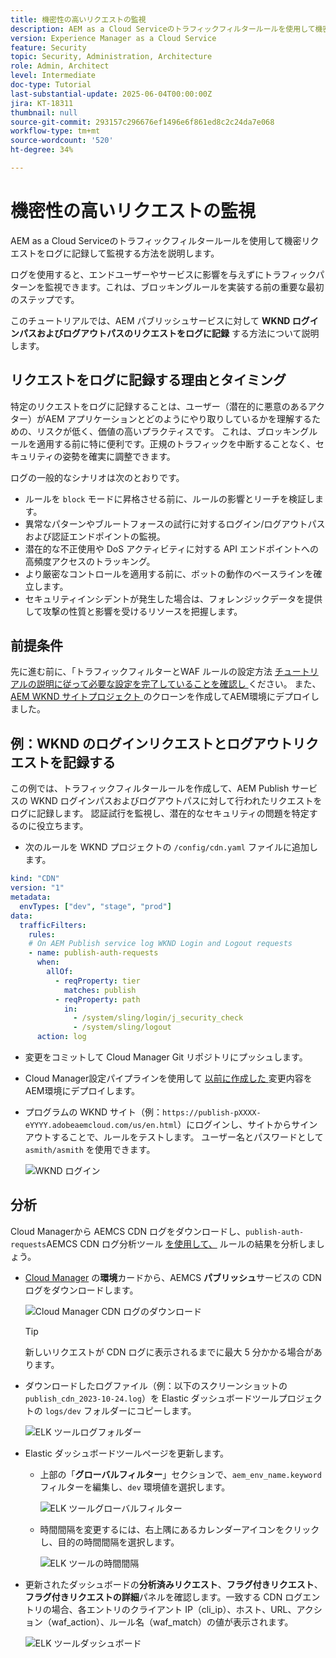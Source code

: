 ```yaml
---
title: 機密性の高いリクエストの監視
description: AEM as a Cloud Serviceのトラフィックフィルタールールを使用して機密リクエストをログに記録して監視する方法を説明します。
version: Experience Manager as a Cloud Service
feature: Security
topic: Security, Administration, Architecture
role: Admin, Architect
level: Intermediate
doc-type: Tutorial
last-substantial-update: 2025-06-04T00:00:00Z
jira: KT-18311
thumbnail: null
source-git-commit: 293157c296676ef1496e6f861ed8c2c24da7e068
workflow-type: tm+mt
source-wordcount: '520'
ht-degree: 34%

---
```


# 機密性の高いリクエストの監視

AEM as a Cloud Serviceのトラフィックフィルタールールを使用して機密リクエストをログに記録して監視する方法を説明します。

ログを使用すると、エンドユーザーやサービスに影響を与えずにトラフィックパターンを監視できます。これは、ブロッキングルールを実装する前の重要な最初のステップです。

このチュートリアルでは、AEM パブリッシュサービスに対して **WKND ログインパスおよびログアウトパスのリクエストをログに記録** する方法について説明します。

## リクエストをログに記録する理由とタイミング

特定のリクエストをログに記録することは、ユーザー（潜在的に悪意のあるアクター）がAEM アプリケーションとどのようにやり取りしているかを理解するための、リスクが低く、価値の高いプラクティスです。 これは、ブロッキングルールを適用する前に特に便利です。正規のトラフィックを中断することなく、セキュリティの姿勢を確実に調整できます。

ログの一般的なシナリオは次のとおりです。

- ルールを `block` モードに昇格させる前に、ルールの影響とリーチを検証します。
- 異常なパターンやブルートフォースの試行に対するログイン/ログアウトパスおよび認証エンドポイントの監視。
- 潜在的な不正使用や DoS アクティビティに対する API エンドポイントへの高頻度アクセスのトラッキング。
- より厳密なコントロールを適用する前に、ボットの動作のベースラインを確立します。
- セキュリティインシデントが発生した場合は、フォレンジックデータを提供して攻撃の性質と影響を受けるリソースを把握します。

## 前提条件

先に進む前に、「トラフィックフィルターとWAF ルールの設定方法 [ チュートリアルの説明に従って必要な設定を完了していることを確認し ](../setup.md) ください。 また、[AEM WKND サイトプロジェクト ](https://github.com/adobe/aem-guides-wknd) のクローンを作成してAEM環境にデプロイしました。

## 例：WKND のログインリクエストとログアウトリクエストを記録する

この例では、トラフィックフィルタールールを作成して、AEM Publish サービスの WKND ログインパスおよびログアウトパスに対して行われたリクエストをログに記録します。 認証試行を監視し、潜在的なセキュリティの問題を特定するのに役立ちます。

- 次のルールを WKND プロジェクトの `/config/cdn.yaml` ファイルに追加します。

```yaml
kind: "CDN"
version: "1"
metadata:
  envTypes: ["dev", "stage", "prod"]
data:
  trafficFilters:
    rules:
    # On AEM Publish service log WKND Login and Logout requests
    - name: publish-auth-requests
      when:
        allOf:
          - reqProperty: tier
            matches: publish
          - reqProperty: path
            in:
              - /system/sling/login/j_security_check
              - /system/sling/logout
      action: log   
```

- 変更をコミットして Cloud Manager Git リポジトリにプッシュします。

- Cloud Manager設定パイプラインを使用して [ 以前に作成した ](../setup.md#deploy-rules-using-adobe-cloud-manager) 変更内容をAEM環境にデプロイします。

- プログラムの WKND サイト（例：`https://publish-pXXXX-eYYYY.adobeaemcloud.com/us/en.html`）にログインし、サイトからサインアウトすることで、ルールをテストします。 ユーザー名とパスワードとして `asmith/asmith` を使用できます。

  ![WKND ログイン](../assets/how-to/wknd-login.png)

## 分析

Cloud Managerから AEMCS CDN ログをダウンロードし、`publish-auth-requests`AEMCS CDN ログ分析ツール [ を使用して、](../setup.md#setup-the-elastic-dashboard-tool) ルールの結果を分析しましょう。

- [Cloud Manager](https://my.cloudmanager.adobe.com/) の&#x200B;**環境**&#x200B;カードから、AEMCS **パブリッシュ**&#x200B;サービスの CDN ログをダウンロードします。

  ![Cloud Manager CDN ログのダウンロード](../assets/how-to/cloud-manager-cdn-log-downloads.png)

  >[!TIP]
  >
  > 新しいリクエストが CDN ログに表示されるまでに最大 5 分かかる場合があります。

- ダウンロードしたログファイル（例：以下のスクリーンショットの `publish_cdn_2023-10-24.log`）を Elastic ダッシュボードツールプロジェクトの `logs/dev` フォルダーにコピーします。

  ![ELK ツールログフォルダー](../assets/how-to/elk-tool-logs-folder.png)

- Elastic ダッシュボードツールページを更新します。
   - 上部の「**グローバルフィルター**」セクションで、`aem_env_name.keyword` フィルターを編集し、`dev` 環境値を選択します。

     ![ELK ツールグローバルフィルター](../assets/how-to/elk-tool-global-filter.png)

   - 時間間隔を変更するには、右上隅にあるカレンダーアイコンをクリックし、目的の時間間隔を選択します。

     ![ELK ツールの時間間隔](../assets/how-to/elk-tool-time-interval.png)

- 更新されたダッシュボードの&#x200B;**分析済みリクエスト**、**フラグ付きリクエスト**、**フラグ付きリクエストの詳細**&#x200B;パネルを確認します。一致する CDN ログエントリの場合、各エントリのクライアント IP（cli_ip）、ホスト、URL、アクション（waf_action）、ルール名（waf_match）の値が表示されます。

  ![ELK ツールダッシュボード](../assets/how-to/elk-tool-dashboard.png)

